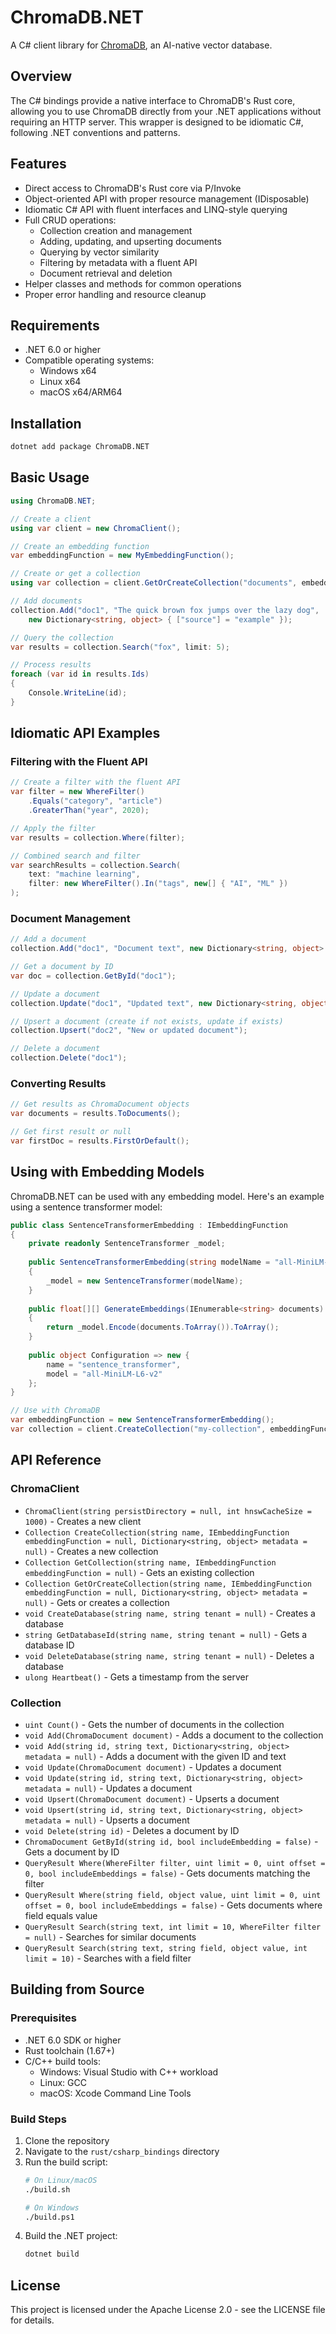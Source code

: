 # ChromaDB.NET

A C# client library for [ChromaDB](https://github.com/chroma-core/chroma), an AI-native vector database.

## Overview

The C# bindings provide a native interface to ChromaDB's Rust core, allowing you to use ChromaDB directly from your .NET applications without requiring an HTTP server. This wrapper is designed to be idiomatic C#, following .NET conventions and patterns.

## Features

- Direct access to ChromaDB's Rust core via P/Invoke
- Object-oriented API with proper resource management (IDisposable)
- Idiomatic C# API with fluent interfaces and LINQ-style querying
- Full CRUD operations:
  - Collection creation and management
  - Adding, updating, and upserting documents
  - Querying by vector similarity
  - Filtering by metadata with a fluent API
  - Document retrieval and deletion
- Helper classes and methods for common operations
- Proper error handling and resource cleanup

## Requirements

- .NET 6.0 or higher
- Compatible operating systems:
  - Windows x64
  - Linux x64
  - macOS x64/ARM64

## Installation

```bash
dotnet add package ChromaDB.NET
```

## Basic Usage

```csharp
using ChromaDB.NET;

// Create a client
using var client = new ChromaClient();

// Create an embedding function
var embeddingFunction = new MyEmbeddingFunction();

// Create or get a collection
using var collection = client.GetOrCreateCollection("documents", embeddingFunction);

// Add documents
collection.Add("doc1", "The quick brown fox jumps over the lazy dog",
    new Dictionary<string, object> { ["source"] = "example" });

// Query the collection
var results = collection.Search("fox", limit: 5);

// Process results
foreach (var id in results.Ids)
{
    Console.WriteLine(id);
}
```

## Idiomatic API Examples

### Filtering with the Fluent API

```csharp
// Create a filter with the fluent API
var filter = new WhereFilter()
    .Equals("category", "article")
    .GreaterThan("year", 2020);

// Apply the filter
var results = collection.Where(filter);

// Combined search and filter
var searchResults = collection.Search(
    text: "machine learning", 
    filter: new WhereFilter().In("tags", new[] { "AI", "ML" })
);
```

### Document Management

```csharp
// Add a document
collection.Add("doc1", "Document text", new Dictionary<string, object> { ["key"] = "value" });

// Get a document by ID
var doc = collection.GetById("doc1");

// Update a document
collection.Update("doc1", "Updated text", new Dictionary<string, object> { ["updated"] = true });

// Upsert a document (create if not exists, update if exists)
collection.Upsert("doc2", "New or updated document");

// Delete a document
collection.Delete("doc1");
```

### Converting Results

```csharp
// Get results as ChromaDocument objects
var documents = results.ToDocuments();

// Get first result or null
var firstDoc = results.FirstOrDefault();
```

## Using with Embedding Models

ChromaDB.NET can be used with any embedding model. Here's an example using a sentence transformer model:

```csharp
public class SentenceTransformerEmbedding : IEmbeddingFunction
{
    private readonly SentenceTransformer _model;
    
    public SentenceTransformerEmbedding(string modelName = "all-MiniLM-L6-v2")
    {
        _model = new SentenceTransformer(modelName);
    }
    
    public float[][] GenerateEmbeddings(IEnumerable<string> documents)
    {
        return _model.Encode(documents.ToArray()).ToArray();
    }
    
    public object Configuration => new { 
        name = "sentence_transformer",
        model = "all-MiniLM-L6-v2"
    };
}

// Use with ChromaDB
var embeddingFunction = new SentenceTransformerEmbedding();
var collection = client.CreateCollection("my-collection", embeddingFunction);
```

## API Reference

### ChromaClient

- `ChromaClient(string persistDirectory = null, int hnswCacheSize = 1000)` - Creates a new client
- `Collection CreateCollection(string name, IEmbeddingFunction embeddingFunction = null, Dictionary<string, object> metadata = null)` - Creates a new collection
- `Collection GetCollection(string name, IEmbeddingFunction embeddingFunction = null)` - Gets an existing collection
- `Collection GetOrCreateCollection(string name, IEmbeddingFunction embeddingFunction = null, Dictionary<string, object> metadata = null)` - Gets or creates a collection
- `void CreateDatabase(string name, string tenant = null)` - Creates a database
- `string GetDatabaseId(string name, string tenant = null)` - Gets a database ID
- `void DeleteDatabase(string name, string tenant = null)` - Deletes a database
- `ulong Heartbeat()` - Gets a timestamp from the server

### Collection

- `uint Count()` - Gets the number of documents in the collection
- `void Add(ChromaDocument document)` - Adds a document to the collection
- `void Add(string id, string text, Dictionary<string, object> metadata = null)` - Adds a document with the given ID and text
- `void Update(ChromaDocument document)` - Updates a document
- `void Update(string id, string text, Dictionary<string, object> metadata = null)` - Updates a document
- `void Upsert(ChromaDocument document)` - Upserts a document
- `void Upsert(string id, string text, Dictionary<string, object> metadata = null)` - Upserts a document
- `void Delete(string id)` - Deletes a document by ID
- `ChromaDocument GetById(string id, bool includeEmbedding = false)` - Gets a document by ID
- `QueryResult Where(WhereFilter filter, uint limit = 0, uint offset = 0, bool includeEmbeddings = false)` - Gets documents matching the filter
- `QueryResult Where(string field, object value, uint limit = 0, uint offset = 0, bool includeEmbeddings = false)` - Gets documents where field equals value
- `QueryResult Search(string text, int limit = 10, WhereFilter filter = null)` - Searches for similar documents
- `QueryResult Search(string text, string field, object value, int limit = 10)` - Searches with a field filter

## Building from Source

### Prerequisites

- .NET 6.0 SDK or higher
- Rust toolchain (1.67+)
- C/C++ build tools:
  - Windows: Visual Studio with C++ workload
  - Linux: GCC
  - macOS: Xcode Command Line Tools

### Build Steps

1. Clone the repository
2. Navigate to the `rust/csharp_bindings` directory
3. Run the build script:
   ```bash
   # On Linux/macOS
   ./build.sh
   
   # On Windows
   ./build.ps1
   ```
4. Build the .NET project:
   ```bash
   dotnet build
   ```

## License

This project is licensed under the Apache License 2.0 - see the LICENSE file for details.